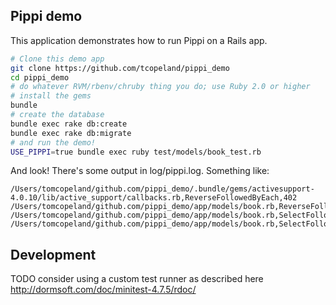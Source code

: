 ## Pippi demo

This application demonstrates how to run Pippi on a Rails app.

```bash
# Clone this demo app
git clone https://github.com/tcopeland/pippi_demo
cd pippi_demo
# do whatever RVM/rbenv/chruby thing you do; use Ruby 2.0 or higher
# install the gems
bundle
# create the database
bundle exec rake db:create
bundle exec rake db:migrate
# and run the demo!
USE_PIPPI=true bundle exec ruby test/models/book_test.rb
```

And look!  There's some output in log/pippi.log.  Something like:

```text
/Users/tomcopeland/github.com/pippi_demo/.bundle/gems/activesupport-4.0.10/lib/active_support/callbacks.rb,ReverseFollowedByEach,402
/Users/tomcopeland/github.com/pippi_demo/app/models/book.rb,ReverseFollowedByEach,8
/Users/tomcopeland/github.com/pippi_demo/app/models/book.rb,SelectFollowedByFirst,12
/Users/tomcopeland/github.com/pippi_demo/app/models/book.rb,SelectFollowedBySize,16
```

## Development

TODO consider using a custom test runner as described here http://dormsoft.com/doc/minitest-4.7.5/rdoc/